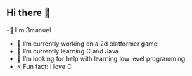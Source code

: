 ## Hi there 👋

 <!-- -**3manuel0/3manuel0** is a ✨ _special_ ✨ repository because its `README.md` (this file) appears on your GitHub profile.-->

<!-- -Here are some ideas to get you started: -->
-👋 I'm 3manuel
- 🔭 I’m currently working on a 2d platformer game
- 🌱 I’m currently learning C and Java
- 🤔 I’m looking for help with learning low level programming
- ⚡ Fun fact: I love C
<!-- 💬 Ask me about ... 
 - 📫 How to reach me: ...
 - 😄 Pronouns: ... -->
 <!-- - 👯 I’m looking to collaborate on ... -->
